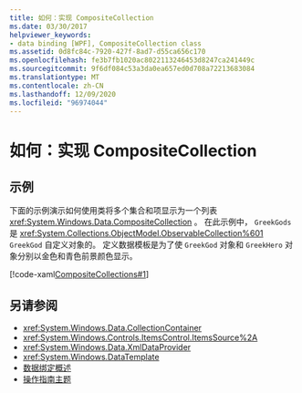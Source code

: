 ```yaml
---
title: 如何：实现 CompositeCollection
ms.date: 03/30/2017
helpviewer_keywords:
- data binding [WPF], CompositeCollection class
ms.assetid: 0d8fc84c-7920-427f-8ad7-d55ca656c170
ms.openlocfilehash: fe3b7fb1020ac8022113246453d8247ca241449c
ms.sourcegitcommit: 9f6df084c53a3da0ea657ed0d708a72213683084
ms.translationtype: MT
ms.contentlocale: zh-CN
ms.lasthandoff: 12/09/2020
ms.locfileid: "96974044"
---
```

# <a name="how-to-implement-a-compositecollection"></a>如何：实现 CompositeCollection
## <a name="example"></a>示例  
 下面的示例演示如何使用类将多个集合和项显示为一个列表 <xref:System.Windows.Data.CompositeCollection> 。 在此示例中， `GreekGods` 是 <xref:System.Collections.ObjectModel.ObservableCollection%601> `GreekGod` 自定义对象的。 定义数据模板是为了使 `GreekGod` 对象和 `GreekHero` 对象分别以金色和青色前景颜色显示。  
  
 [!code-xaml[CompositeCollections#1](~/samples/snippets/csharp/VS_Snippets_Wpf/CompositeCollections/CS/Window1.xaml#1)]  
  
## <a name="see-also"></a>另请参阅

- <xref:System.Windows.Data.CollectionContainer>
- <xref:System.Windows.Controls.ItemsControl.ItemsSource%2A>
- <xref:System.Windows.Data.XmlDataProvider>
- <xref:System.Windows.DataTemplate>
- [数据绑定概述](/dotnet/desktop-wpf/data/data-binding-overview)
- [操作指南主题](data-binding-how-to-topics.md)
